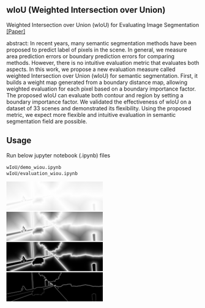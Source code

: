 ## wIoU (Weighted Intersection over Union)

Weighted Intersection over Union (wIoU) for Evaluating Image Segmentation [[Paper]](https://arxiv.org/abs/2107.09858)

abstract: 
In recent years, many semantic segmentation methods have been proposed to predict label of pixels in the scene.
		In general, we measure area prediction errors or boundary prediction errors for comparing methods. 
		However, there is no intuitive evaluation metric that evaluates both aspects.
		In this work, we propose a new evaluation measure called weighted Intersection over Union (wIoU) for semantic segmentation. First, it builds a weight map generated from a boundary distance map, allowing weighted evaluation for each pixel based on a boundary importance factor. 
		The proposed wIoU can evaluate both contour and region by setting a boundary importance factor. 
		We validated the effectiveness of wIoU on a dataset of 33 scenes and demonstrated its flexibility.
		Using the proposed metric, we expect more flexible and intuitive evaluation in semantic segmentation field are possible.

## Usage

Run below jupyter notebook (.ipynb) files
```
wIoU/demo_wiou.ipynb
wIoU/evaluation_wiou.ipynb
```

<img src="wiou_v1.0/results/result_weight01.png" width="50%">
<img src="wiou_v1.0/results/result_weight1.png" width="50%">
<img src="wiou_v1.0/results/result_weight10.png" width="50%">
<img src="wiou_v1.0/results/result_weight100.png" width="50%">

